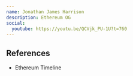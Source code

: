 ```yaml
---
name: Jonathan James Harrison
description: Ethereum OG
social:
  youtube: https://youtu.be/QCVjk_PU-1U?t=760
---
```


## References



- Ethereum Timeline